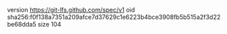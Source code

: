 version https://git-lfs.github.com/spec/v1
oid sha256:f0f138a7351a209afce7d37629c1e6223b4bce3908fb5b515a2f3d22be68dda5
size 104
